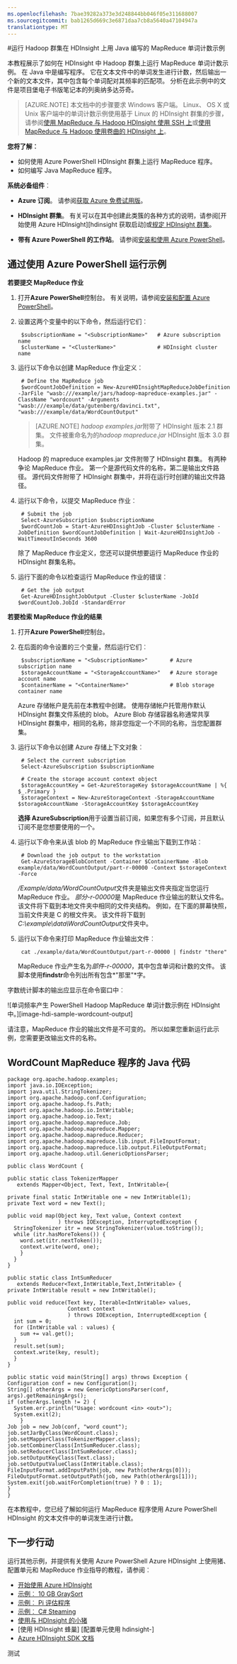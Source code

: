 ```yaml
---
ms.openlocfilehash: 7bae39282a373e3d248844bb046f05e311688007
ms.sourcegitcommit: bab1265d669c3e6871daa7cb8a5640a47104947a
translationtype: MT
---
```

<properties
    pageTitle="Hadoop MapReduce 单词计数示例在 HDInsight |Microsoft Azure"
    description="在 HDInsight 中 Hadoop 群集上运行 MapReduce 单词计数示例。 在 Java 中，编写的程序统计文本文件中的单词匹配项。"
    editor="cgronlun"
    manager="paulettm"
    services="hdinsight"
    documentationCenter=""
    tags="azure-portal"
    authors="mumian"/>

<tags
    ms.service="hdinsight"
    ms.workload="big-data"
    ms.tgt_pltfrm="na"
    ms.devlang="na"
    ms.topic="article"
    ms.date="07/09/2015"
    ms.author="jgao"/>

#运行 Hadoop 群集在 HDInsight 上用 Java 编写的 MapReduce 单词计数示例

本教程展示了如何在 HDInsight 中 Hadoop 群集上运行 MapReduce 单词计数示例。 在 Java 中是编写程序。 它在文本文件中的单词发生进行计数，然后输出一个新的文本文件，其中包含每个单词配对其频率的匹配项。 分析在此示例中的文件是项目堡电子书版笔记本的列奥纳多达芬奇。

> [AZURE.NOTE] 本文档中的步骤要求 Windows 客户端。 Linux、 OS X 或 Unix 客户端中的单词计数示例使用基于 Linux 的 HDInsight 群集的步骤，请参阅[使用 MapReduce 与 Hadoop HDInsight 使用 SSH 上](hdinsight-hadoop-use-mapreduce-ssh.md)或[使用 MapReduce 与 Hadoop 使用卷曲的 HDInsight 上](hdinsight-hadoop-use-mapreduce-curl.md)。

**您将了解︰**

* 如何使用 Azure PowerShell HDInsight 群集上运行 MapReduce 程序。
* 如何编写 Java MapReduce 程序。


**系统必备组件**︰

- **Azure 订阅**。 请参阅[获取 Azure 免费试用版](http://azure.microsoft.com/documentation/videos/get-azure-free-trial-for-testing-hadoop-in-hdinsight/)。

- **HDInsight 群集**。 有关可以在其中创建此类簇的各种方式的说明，请参阅[开始使用 Azure HDInsight][hdinsight 获取启动]或[规定 HDInsight 群集](hdinsight-provision-clusters.md)。

- **带有 Azure PowerShell 的工作站**。 请参阅[安装和使用 Azure PowerShell](http://azure.microsoft.com/documentation/videos/install-and-use-azure-powershell/)。



## <a id="run-sample"></a>通过使用 Azure PowerShell 运行示例</h2>

**若要提交 MapReduce 作业**

1.  打开**Azure PowerShell**控制台。 有关说明，请参阅[安装和配置 Azure PowerShell][powershell 安装配置]。

3. 设置这两个变量中的以下命令，然后运行它们︰

        $subscriptionName = "<SubscriptionName>"   # Azure subscription name
        $clusterName = "<ClusterName>"             # HDInsight cluster name

5. 运行以下命令以创建 MapReduce 作业定义︰

        # Define the MapReduce job
        $wordCountJobDefinition = New-AzureHDInsightMapReduceJobDefinition -JarFile "wasb:///example/jars/hadoop-mapreduce-examples.jar" -ClassName "wordcount" -Arguments "wasb:///example/data/gutenberg/davinci.txt", "wasb:///example/data/WordCountOutput"

    > [AZURE.NOTE] *hadoop examples.jar*附带了 HDInsight 版本 2.1 群集。 文件被重命名为的*hadoop mapreduce.jar* HDInsight 版本 3.0 群集。

    Hadoop 的 mapreduce examples.jar 文件附带了 HDInsight 群集。 有两种争论 MapReduce 作业。 第一个是源代码文件的名称，第二是输出文件路径。 源代码文件附带了 HDInsight 群集中，并将在运行时创建的输出文件路径。

6. 运行以下命令，以提交 MapReduce 作业︰

        # Submit the job
        Select-AzureSubscription $subscriptionName
        $wordCountJob = Start-AzureHDInsightJob -Cluster $clusterName -JobDefinition $wordCountJobDefinition | Wait-AzureHDInsightJob -WaitTimeoutInSeconds 3600  

    除了 MapReduce 作业定义，您还可以提供想要运行 MapReduce 作业的 HDInsight 群集名称。

8. 运行下面的命令以检查运行 MapReduce 作业的错误︰

        # Get the job output
        Get-AzureHDInsightJobOutput -Cluster $clusterName -JobId $wordCountJob.JobId -StandardError

**若要检索 MapReduce 作业的结果**

1. 打开**Azure PowerShell**控制台。
2. 在后面的命令设置的三个变量，然后运行它们︰

        $subscriptionName = "<SubscriptionName>"       # Azure subscription name
        $storageAccountName = "<StorageAccountName>"   # Azure storage account name
        $containerName = "<ContainerName>"             # Blob storage container name

    Azure 存储帐户是先前在本教程中创建。 使用存储帐户托管用作默认 HDInsight 群集文件系统的 blob。 Azure Blob 存储容器名称通常共享 HDInsight 群集中，相同的名称，除非您指定一个不同的名称，当您配置群集。

3. 运行以下命令以创建 Azure 存储上下文对象︰

        # Select the current subscription
        Select-AzureSubscription $subscriptionName

        # Create the storage account context object
        $storageAccountKey = Get-AzureStorageKey $storageAccountName | %{ $_.Primary }
        $storageContext = New-AzureStorageContext -StorageAccountName $storageAccountName -StorageAccountKey $storageAccountKey  

    **选择 AzureSubscription**用于设置当前订阅，如果您有多个订阅，并且默认订阅不是您想要使用的一个。

4. 运行以下命令来从该 blob 的 MapReduce 作业输出下载到工作站︰

        # Download the job output to the workstation
        Get-AzureStorageBlobContent -Container $ContainerName -Blob example/data/WordCountOutput/part-r-00000 -Context $storageContext -Force

    */Example/data/WordCountOutput*文件夹是输出文件夹指定当您运行 MapReduce 作业。 *部分-r-00000*是 MapReduce 作业输出的默认文件名。 该文件将下载到本地文件夹中相同的文件夹结构。 例如，在下面的屏幕快照，当前文件夹是 C 的根文件夹。 该文件将下载到*C:\example\data\WordCountOutput*文件夹中。

5. 运行以下命令来打印 MapReduce 作业输出文件︰

        cat ./example/data/WordCountOutput/part-r-00000 | findstr "there"


    MapReduce 作业产生名为*部件-r-00000*，其中包含单词和计数的文件。 该脚本使用**findstr**命令列出所有包含*"那里"*字。

字数统计脚本的输出应显示在命令窗口中︰

![单词频率产生 PowerShell Hadoop MapReduce 单词计数示例在 HDInsight 中。][image-hdi-sample-wordcount-output]

请注意，MapReduce 作业的输出文件是不可变的。 所以如果您重新运行此示例，您需要更改输出文件的名称。

## <a id="java-code"></a>WordCount MapReduce 程序的 Java 代码</h2>



    package org.apache.hadoop.examples;
    import java.io.IOException;
    import java.util.StringTokenizer;
    import org.apache.hadoop.conf.Configuration;
    import org.apache.hadoop.fs.Path;
    import org.apache.hadoop.io.IntWritable;
    import org.apache.hadoop.io.Text;
    import org.apache.hadoop.mapreduce.Job;
    import org.apache.hadoop.mapreduce.Mapper;
    import org.apache.hadoop.mapreduce.Reducer;
    import org.apache.hadoop.mapreduce.lib.input.FileInputFormat;
    import org.apache.hadoop.mapreduce.lib.output.FileOutputFormat;
    import org.apache.hadoop.util.GenericOptionsParser;

    public class WordCount {

    public static class TokenizerMapper
       extends Mapper<Object, Text, Text, IntWritable>{

    private final static IntWritable one = new IntWritable(1);
    private Text word = new Text();

    public void map(Object key, Text value, Context context
                    ) throws IOException, InterruptedException {
      StringTokenizer itr = new StringTokenizer(value.toString());
      while (itr.hasMoreTokens()) {
        word.set(itr.nextToken());
        context.write(word, one);
        }
      }
    }

    public static class IntSumReducer
       extends Reducer<Text,IntWritable,Text,IntWritable> {
    private IntWritable result = new IntWritable();

    public void reduce(Text key, Iterable<IntWritable> values,
                       Context context
                       ) throws IOException, InterruptedException {
      int sum = 0;
      for (IntWritable val : values) {
        sum += val.get();
      }
      result.set(sum);
      context.write(key, result);
      }
    }

    public static void main(String[] args) throws Exception {
    Configuration conf = new Configuration();
    String[] otherArgs = new GenericOptionsParser(conf, args).getRemainingArgs();
    if (otherArgs.length != 2) {
      System.err.println("Usage: wordcount <in> <out>");
      System.exit(2);
        }
    Job job = new Job(conf, "word count");
    job.setJarByClass(WordCount.class);
    job.setMapperClass(TokenizerMapper.class);
    job.setCombinerClass(IntSumReducer.class);
    job.setReducerClass(IntSumReducer.class);
    job.setOutputKeyClass(Text.class);
    job.setOutputValueClass(IntWritable.class);
    FileInputFormat.addInputPath(job, new Path(otherArgs[0]));
    FileOutputFormat.setOutputPath(job, new Path(otherArgs[1]));
    System.exit(job.waitForCompletion(true) ? 0 : 1);
    }
    }



在本教程中，您已经了解如何运行 MapReduce 程序使用 Azure PowerShell HDInsight 的文本文件中的单词发生进行计数。

## <a id="next-steps"></a>下一步行动</h2>

运行其他示例，并提供有关使用 Azure PowerShell Azure HDInsight 上使用猪、 配置单元和 MapReduce 作业指导的教程，请参阅︰

* [开始使用 Azure HDInsight][hdinsight--入门]
* [示例︰ 10 GB GraySort][hdinsight 示例 10 gb graysort]
* [示例︰ Pi 评估程序][hdinsight 示例-pi 评估程序]
* [示例︰ C# Steaming][hdinsight-示例-cs 流]
* [使用与 HDInsight 的小猪][使用猪的 hdinsight]
* [使用 HDInsight 蜂巢] [配置单元使用 hdinsight-]
* [Azure HDInsight SDK 文档][hdinsight sdk 文档]

[hdinsight sdk 文档]: http://msdnstage.redmond.corp.microsoft.com/library/dn479185.aspx

[hdinsight 示例 10 gb graysort]: hdinsight-sample-10gb-graysort.md
[hdinsight 示例-pi 评估程序]: hdinsight-sample-pi-estimator.md
[hdinsight-示例-cs 流]: hdinsight-sample-csharp-streaming.md


[配置-单元使用 hdinsight]: hdinsight-use-hive.md
[使用猪的 hdinsight]: hdinsight-use-pig.md

[hdinsight--入门]: ../hdinsight-get-started.md

[powershell 安装配置]: ../install-configure-powershell.md

[图像的 hdi--字数统计的输出示例]: ./media/hdinsight-sample-wordcount/HDI.Sample.WordCount.Output.png

测试
